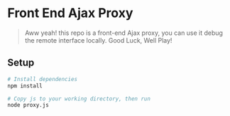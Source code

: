 # Front End Ajax Proxy

> Aww yeah! this repo is a front-end Ajax proxy, you can use it debug the remote interface locally. Good Luck, Well Play!

## Setup

``` bash
# Install dependencies
npm install

# Copy js to your working directory, then run
node proxy.js
```
